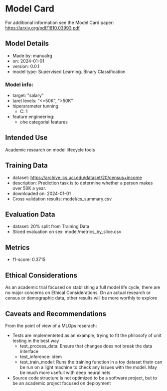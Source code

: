 # Model Card

For additional information see the Model Card paper: https://arxiv.org/pdf/1810.03993.pdf

## Model Details
* Made by: manualrg
* on: 2024-01-01
* version: 0.0.1
* model type: Supervised Learning. Binary Classification

### Model info:
* target: "salary"
* taret levels: "<=50K", ">50K"
* hiperarameter tunning
    * C: 1
* feature engineering:
    * ohe categorial features


## Intended Use
Academic research on model lifecycle tools

## Training Data
* dataset: https://archive.ics.uci.edu/dataset/20/census+income
* description: Prediction task is to determine whether a person makes over 50K a year. 
* downloaded on: 2024-01-01
* Cross validation results: model/cs_summary.csv

## Evaluation Data
* dataset: 20% split from Training Data
* Sliced evaluation on sex: model/metrics_by_slice.csv

## Metrics
* f1-score: 0.3715

## Ethical Considerations
As an academic trial focused on stablishing a full model life cycle, there are no major concerns on Ethical Considerations.
On an actual research or census or demographic data, other results will be more worthly to explore

## Caveats and Recommendations
From the point of view of a MLOps reserach:
* Tests are implementeted as an example, trying to fit the philosofy of unit testing in the best way
    * test_process_data: Ensure that changes does not break the data interface
    * test_inference: idem
    * test_train_model: Runs the training function in a toy dataset thatn can be run on a light machine to check any issues with the model. May be much more usefull with deep neural nets
* Source code structure is not optimized to be a software project, but to be an academic project focused on deployment
